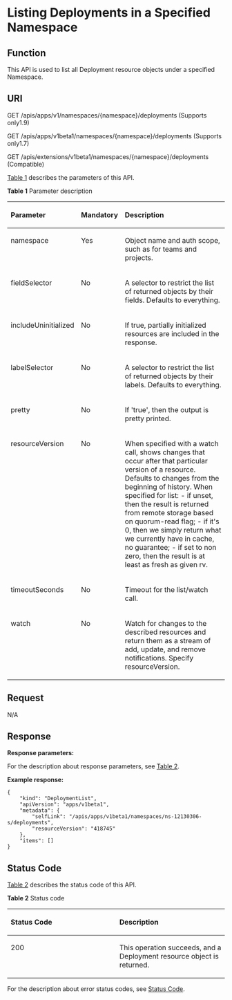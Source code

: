 # Listing Deployments in a Specified Namespace<a name="cce_02_0127"></a>

## Function<a name="section51078739"></a>

This API is used to list all Deployment resource objects under a specified Namespace.

## URI<a name="section57055467"></a>

GET /apis/apps/v1/namespaces/\{namespace\}/deployments \(Supports only1.9\)

GET /apis/apps/v1beta1/namespaces/\{namespace\}/deployments \(Supports only1.7\)

GET /apis/extensions/v1beta1/namespaces/\{namespace\}/deployments \(Compatible\)

[Table 1](#d0e36539)  describes the parameters of this API.

**Table  1**  Parameter description

<a name="d0e36539"></a>
<table><thead align="left"><tr id="row2135501"><th class="cellrowborder" valign="top" width="22.220000000000002%" id="mcps1.2.4.1.1"><p id="p65652297517"><a name="p65652297517"></a><a name="p65652297517"></a>Parameter</p>
</th>
<th class="cellrowborder" valign="top" width="16.16%" id="mcps1.2.4.1.2"><p id="p165661629135114"><a name="p165661629135114"></a><a name="p165661629135114"></a>Mandatory</p>
</th>
<th class="cellrowborder" valign="top" width="61.62%" id="mcps1.2.4.1.3"><p id="p14567629115114"><a name="p14567629115114"></a><a name="p14567629115114"></a>Description</p>
</th>
</tr>
</thead>
<tbody><tr id="row59065999"><td class="cellrowborder" valign="top" width="22.220000000000002%" headers="mcps1.2.4.1.1 "><p id="p19616629"><a name="p19616629"></a><a name="p19616629"></a>namespace</p>
</td>
<td class="cellrowborder" valign="top" width="16.16%" headers="mcps1.2.4.1.2 "><p id="p45443123"><a name="p45443123"></a><a name="p45443123"></a>Yes</p>
</td>
<td class="cellrowborder" valign="top" width="61.62%" headers="mcps1.2.4.1.3 "><p id="p57014386"><a name="p57014386"></a><a name="p57014386"></a>Object name and auth scope, such as for teams and projects.</p>
</td>
</tr>
<tr id="row43367434"><td class="cellrowborder" valign="top" width="22.220000000000002%" headers="mcps1.2.4.1.1 "><p id="p23101228"><a name="p23101228"></a><a name="p23101228"></a>fieldSelector</p>
</td>
<td class="cellrowborder" valign="top" width="16.16%" headers="mcps1.2.4.1.2 "><p id="p59260195"><a name="p59260195"></a><a name="p59260195"></a>No</p>
</td>
<td class="cellrowborder" valign="top" width="61.62%" headers="mcps1.2.4.1.3 "><p id="p35346519"><a name="p35346519"></a><a name="p35346519"></a>A selector to restrict the list of returned objects by their fields. Defaults to everything.</p>
</td>
</tr>
<tr id="row49683219"><td class="cellrowborder" valign="top" width="22.220000000000002%" headers="mcps1.2.4.1.1 "><p id="p64917804"><a name="p64917804"></a><a name="p64917804"></a>includeUninitialized</p>
</td>
<td class="cellrowborder" valign="top" width="16.16%" headers="mcps1.2.4.1.2 "><p id="p23850806"><a name="p23850806"></a><a name="p23850806"></a>No</p>
</td>
<td class="cellrowborder" valign="top" width="61.62%" headers="mcps1.2.4.1.3 "><p id="p6042403"><a name="p6042403"></a><a name="p6042403"></a>If true, partially initialized resources are included in the response.</p>
</td>
</tr>
<tr id="row54381628"><td class="cellrowborder" valign="top" width="22.220000000000002%" headers="mcps1.2.4.1.1 "><p id="p42835719"><a name="p42835719"></a><a name="p42835719"></a>labelSelector</p>
</td>
<td class="cellrowborder" valign="top" width="16.16%" headers="mcps1.2.4.1.2 "><p id="p47141219"><a name="p47141219"></a><a name="p47141219"></a>No</p>
</td>
<td class="cellrowborder" valign="top" width="61.62%" headers="mcps1.2.4.1.3 "><p id="p60342391"><a name="p60342391"></a><a name="p60342391"></a>A selector to restrict the list of returned objects by their labels. Defaults to everything.</p>
</td>
</tr>
<tr id="row6210614"><td class="cellrowborder" valign="top" width="22.220000000000002%" headers="mcps1.2.4.1.1 "><p id="p33297746"><a name="p33297746"></a><a name="p33297746"></a>pretty</p>
</td>
<td class="cellrowborder" valign="top" width="16.16%" headers="mcps1.2.4.1.2 "><p id="p12762939"><a name="p12762939"></a><a name="p12762939"></a>No</p>
</td>
<td class="cellrowborder" valign="top" width="61.62%" headers="mcps1.2.4.1.3 "><p id="p27165144"><a name="p27165144"></a><a name="p27165144"></a>If 'true', then the output is pretty printed.</p>
</td>
</tr>
<tr id="row43159710"><td class="cellrowborder" valign="top" width="22.220000000000002%" headers="mcps1.2.4.1.1 "><p id="p6275621"><a name="p6275621"></a><a name="p6275621"></a>resourceVersion</p>
</td>
<td class="cellrowborder" valign="top" width="16.16%" headers="mcps1.2.4.1.2 "><p id="p38563284"><a name="p38563284"></a><a name="p38563284"></a>No</p>
</td>
<td class="cellrowborder" valign="top" width="61.62%" headers="mcps1.2.4.1.3 "><p id="p36618324"><a name="p36618324"></a><a name="p36618324"></a>When specified with a watch call, shows changes that occur after that particular version of a resource. Defaults to changes from the beginning of history. When specified for list: - if unset, then the result is returned from remote storage based on quorum-read flag; - if it's 0, then we simply return what we currently have in cache, no guarantee; - if set to non zero, then the result is at least as fresh as given rv.</p>
</td>
</tr>
<tr id="row61129466"><td class="cellrowborder" valign="top" width="22.220000000000002%" headers="mcps1.2.4.1.1 "><p id="p52539702"><a name="p52539702"></a><a name="p52539702"></a>timeoutSeconds</p>
</td>
<td class="cellrowborder" valign="top" width="16.16%" headers="mcps1.2.4.1.2 "><p id="p27857430"><a name="p27857430"></a><a name="p27857430"></a>No</p>
</td>
<td class="cellrowborder" valign="top" width="61.62%" headers="mcps1.2.4.1.3 "><p id="p41859330"><a name="p41859330"></a><a name="p41859330"></a>Timeout for the list/watch call.</p>
</td>
</tr>
<tr id="row41189657"><td class="cellrowborder" valign="top" width="22.220000000000002%" headers="mcps1.2.4.1.1 "><p id="p48027907"><a name="p48027907"></a><a name="p48027907"></a>watch</p>
</td>
<td class="cellrowborder" valign="top" width="16.16%" headers="mcps1.2.4.1.2 "><p id="p65055278"><a name="p65055278"></a><a name="p65055278"></a>No</p>
</td>
<td class="cellrowborder" valign="top" width="61.62%" headers="mcps1.2.4.1.3 "><p id="p34986178"><a name="p34986178"></a><a name="p34986178"></a>Watch for changes to the described resources and return them as a stream of add, update, and remove notifications. Specify resourceVersion.</p>
</td>
</tr>
</tbody>
</table>

## Request<a name="section43737161"></a>

N/A

## Response<a name="section58090133"></a>

**Response parameters:**

For the description about response parameters, see  [Table 2](creating-a-deployment.md#table12862324102610).

**Example response:**

```
{
    "kind": "DeploymentList",
    "apiVersion": "apps/v1beta1",
    "metadata": {
        "selfLink": "/apis/apps/v1beta1/namespaces/ns-12130306-s/deployments",
        "resourceVersion": "418745"
    },
    "items": []
}
```

## Status Code<a name="section53049152"></a>

[Table 2](#d0e36668)  describes the status code of this API.

**Table  2**  Status code

<a name="d0e36668"></a>
<table><thead align="left"><tr id="row17031726"><th class="cellrowborder" valign="top" width="50%" id="mcps1.2.3.1.1"><p id="p37392545"><a name="p37392545"></a><a name="p37392545"></a>Status Code</p>
</th>
<th class="cellrowborder" valign="top" width="50%" id="mcps1.2.3.1.2"><p id="p8897276"><a name="p8897276"></a><a name="p8897276"></a>Description</p>
</th>
</tr>
</thead>
<tbody><tr id="row49590760"><td class="cellrowborder" valign="top" width="50%" headers="mcps1.2.3.1.1 "><p id="p57428620"><a name="p57428620"></a><a name="p57428620"></a>200</p>
</td>
<td class="cellrowborder" valign="top" width="50%" headers="mcps1.2.3.1.2 "><p id="p21206673"><a name="p21206673"></a><a name="p21206673"></a>This operation succeeds, and a Deployment resource object is returned.</p>
</td>
</tr>
</tbody>
</table>

For the description about error status codes, see  [Status Code](status-code.md).

